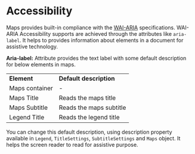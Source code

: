 
# Accessibility

Maps provides built-in compliance with the [WAI-ARIA](http://www.w3.org/WAI/PF/aria-practices/) specifications.
WAI-ARIA Accessibility supports are achieved through the attributes like `aria-label`.
It helps to provides information about elements in a document for assistive technology.

**Aria-label:**   Attribute provides the text label with some default description for below elements in maps.

<!-- markdownlint-disable MD033 -->
<table>
<tr>
<td><b>Element</b></td>
<td><b>Default description</b></td>
</tr>
<tr>
<td>Maps container</td>
<td>-</td>
</tr>
<tr>
<td>Maps Title</td>
<td>Reads the maps title</td>
</tr>
<tr>
<td>Maps Subtitle</td>
<td>Reads the maps subtitle</td>
</tr>
<tr>
<td>Legend Title</td>
<td>Reads the legend title</td>
</tr>
</table>

 You can change this default description, using description property available in `Legend`, `TitleSettings`,
 `SubtitleSettings` and `Maps` object. It helps the screen reader to read for assistive purpose.